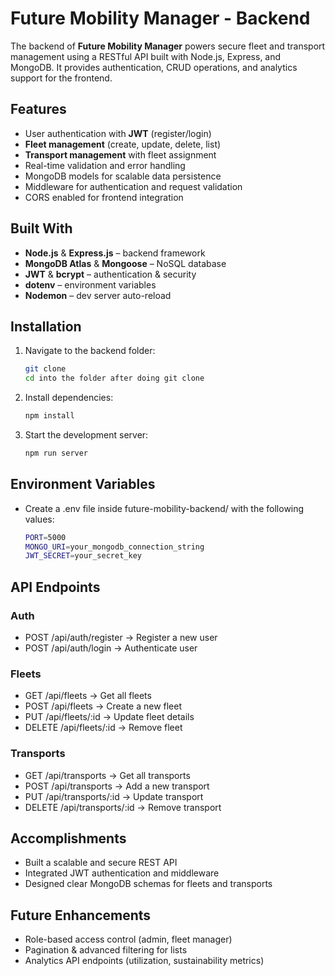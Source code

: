 # Future Mobility Manager - Backend

The backend of **Future Mobility Manager** powers secure fleet and transport management using a RESTful API built with Node.js, Express, and MongoDB. It provides authentication, CRUD operations, and analytics support for the frontend.

## Features
- User authentication with **JWT** (register/login)
- **Fleet management** (create, update, delete, list)
- **Transport management** with fleet assignment
- Real-time validation and error handling
- MongoDB models for scalable data persistence
- Middleware for authentication and request validation
- CORS enabled for frontend integration

## Built With
- **Node.js** & **Express.js** – backend framework
- **MongoDB Atlas** & **Mongoose** – NoSQL database
- **JWT** & **bcrypt** – authentication & security
- **dotenv** – environment variables
- **Nodemon** – dev server auto-reload

## Installation
1. Navigate to the backend folder:
   ```bash
   git clone
   cd into the folder after doing git clone
   ```
2. Install dependencies:
   ```bash
   npm install
   ```
3. Start the development server:
   ```bash
   npm run server
   ```

## Environment Variables
* Create a .env file inside future-mobility-backend/ with the following values:
  ```bash
  PORT=5000
  MONGO_URI=your_mongodb_connection_string
  JWT_SECRET=your_secret_key
  ```

## API Endpoints
### Auth
* POST /api/auth/register → Register a new user
* POST /api/auth/login → Authenticate user

### Fleets
* GET /api/fleets → Get all fleets
* POST /api/fleets → Create a new fleet
* PUT /api/fleets/:id → Update fleet details
* DELETE /api/fleets/:id → Remove fleet

### Transports
* GET /api/transports → Get all transports
* POST /api/transports → Add a new transport
* PUT /api/transports/:id → Update transport
* DELETE /api/transports/:id → Remove transport

## Accomplishments
* Built a scalable and secure REST API
* Integrated JWT authentication and middleware
* Designed clear MongoDB schemas for fleets and transports

## Future Enhancements
* Role-based access control (admin, fleet manager)
* Pagination & advanced filtering for lists
* Analytics API endpoints (utilization, sustainability metrics)